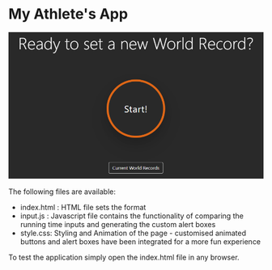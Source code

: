# My Athlete's App

![alt text](screenshots/overview.png "This repository implements a simple application enabling runners to comapre their running times for the 100 metres running dash with the current world record.")

The following files are available: 
* index.html : HTML file sets the format
* input.js : Javascript file contains the functionality of comparing the running time inputs and generating the custom alert boxes
* style.css: Styling and Animation of the page - customised animated buttons and alert boxes have been integrated for a more fun experience

To test the application simply open the index.html file in any browser.

